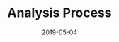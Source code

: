 ---
path: "/process/anaylsis/"
date: "2019-05-04"
title: "Analysis Process"
row1title: Title
row1content: Content
row1omage: Image
---